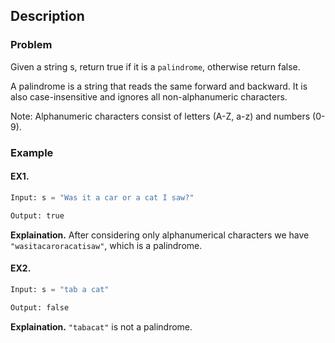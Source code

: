 ## Description
### Problem
Given a string s, return true if it is a `palindrome`, otherwise return false.

A palindrome is a string that reads the same forward and backward. It is also case-insensitive and ignores all non-alphanumeric characters.

Note: Alphanumeric characters consist of letters (A-Z, a-z) and numbers (0-9).

### Example
#### EX1.
```python
Input: s = "Was it a car or a cat I saw?"

Output: true
```

**Explaination.** After considering only alphanumerical characters we have `"wasitacaroracatisaw"`, which is a palindrome.

#### EX2.
```python
Input: s = "tab a cat"

Output: false
```

**Explaination.** `"tabacat"` is not a palindrome.